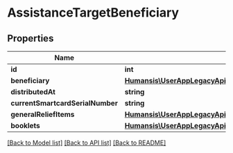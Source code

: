 # AssistanceTargetBeneficiary

## Properties
Name | Type | Description | Notes
------------ | ------------- | ------------- | -------------
**id** | **int** |  | [optional] 
**beneficiary** | [**Humansis\UserAppLegacyApi\Model\AssistanceTargetBeneficiaryBeneficiary**](AssistanceTargetBeneficiaryBeneficiary.md) |  | [optional] 
**distributedAt** | **string** |  | [optional] 
**currentSmartcardSerialNumber** | **string** |  | [optional] 
**generalReliefItems** | [**Humansis\UserAppLegacyApi\Model\AssistanceTargetBeneficiaryGeneralReliefItems**](AssistanceTargetBeneficiaryGeneralReliefItems.md) |  | [optional] 
**booklets** | [**Humansis\UserAppLegacyApi\Model\AssistanceTargetBeneficiaryBooklets**](AssistanceTargetBeneficiaryBooklets.md) |  | [optional] 

[[Back to Model list]](../README.md#documentation-for-models) [[Back to API list]](../README.md#documentation-for-api-endpoints) [[Back to README]](../README.md)


